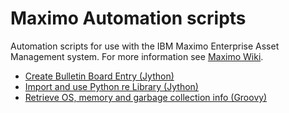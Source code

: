 # Maximo Automation scripts
Automation scripts for use with the IBM Maximo Enterprise Asset Management system.  For more information see [Maximo Wiki](https://maximo.wiki). 

* [Create Bulletin Board Entry (Jython)](https://github.com/maximo-wiki/maximo-automation-scripts/blob/master/mxc_create_bboard.py)
* [Import and use Python re Library (Jython)](https://github.com/maximo-wiki/maximo-automation-scripts/blob/master/mxc_python_lib_re.py)
* [Retrieve OS, memory and garbage collection info (Groovy)](https://github.com/maximo-wiki/maximo-automation-scripts/blob/master/mxc_groovy_baby.groovy)

